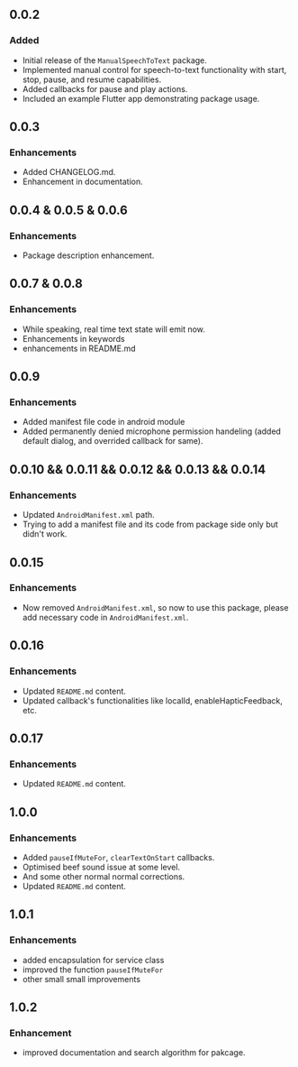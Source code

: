 ## 0.0.2

### Added

- Initial release of the `ManualSpeechToText` package.
- Implemented manual control for speech-to-text functionality with start, stop, pause, and resume capabilities.
- Added callbacks for pause and play actions.
- Included an example Flutter app demonstrating package usage.

## 0.0.3

### Enhancements

- Added CHANGELOG.md.
- Enhancement in documentation.

## 0.0.4 & 0.0.5 & 0.0.6

### Enhancements

- Package description enhancement.

## 0.0.7 & 0.0.8

### Enhancements

- While speaking, real time text state will emit now.
- Enhancements in keywords
- enhancements in README.md

## 0.0.9

### Enhancements

- Added manifest file code in android module
- Added permanently denied microphone permission handeling (added default dialog, and overrided callback for same).

## 0.0.10 && 0.0.11 && 0.0.12 && 0.0.13 && 0.0.14

### Enhancements

- Updated `AndroidManifest.xml` path.
- Trying to add a manifest file and its code from package side only but didn't work.

## 0.0.15

### Enhancements

- Now removed `AndroidManifest.xml`, so now to use this package, please add necessary code in `AndroidManifest.xml`.

## 0.0.16

### Enhancements

- Updated `README.md` content.
- Updated callback's functionalities like localId, enableHapticFeedback, etc.

## 0.0.17

### Enhancements

- Updated `README.md` content.

## 1.0.0

### Enhancements

- Added `pauseIfMuteFor`, `clearTextOnStart` callbacks.
- Optimised beef sound issue at some level.
- And some other normal normal corrections.
- Updated `README.md` content.


## 1.0.1

### Enhancements
- added encapsulation for service class
- improved the function `pauseIfMuteFor`
- other small small improvements

## 1.0.2

### Enhancement
- improved documentation and search algorithm for pakcage.